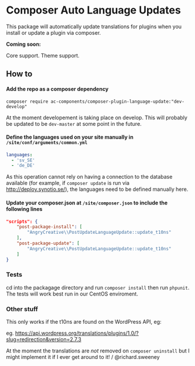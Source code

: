 # Composer Auto Language Updates

This package will automatically update translations for plugins when you install or update a plugin via composer.

**Coming soon:**

Core support. Theme support.

## How to

#### Add the repo as a composer dependency

`composer require ac-components/composer-plugin-language-update:"dev-develop"`

At the moment developement is taking place on develop. This will probably be updated to be `dev-master` at some point in the future.

#### Define the languages used on your site manually in `/site/conf/arguments/common.yml`

```yaml
languages:
  - 'sv_SE'
  - 'de_DE'
``` 
As this operation cannot rely on having a connection to the database available (for example, if `composer update` is run via http://deploy.synotio.se/), the languages need to be defined manually here.

#### Update your composer.json at `/site/composer.json` to include the following lines

```json
"scripts": {
    "post-package-install": [
        "AngryCreative\\PostUpdateLanguageUpdate::update_t10ns"
    ],
    "post-package-update": [
        "AngryCreative\\PostUpdateLanguageUpdate::update_t10ns"
    ]
}
```

### Tests

cd into the packagage directory and run `composer install` then run `phpunit`. The tests will work best run in our CentOS enviroment.

### Other stuff

This only works if the t10ns are found on the WordPress API, eg:

eg. https://api.wordpress.org/translations/plugins/1.0/?slug=redirection&version=2.7.3

At the moment the translations are _not_ removed on `composer uninstall` but I might implement it if I ever get around to it! / @richard.sweeney
